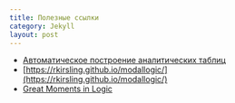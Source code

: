 ```yaml
---
title: Полезные ссылки
category: Jekyll
layout: post
---
```


* [Автоматическое построение аналитических таблиц](https://www.umsu.de/trees/)
* [https://rkirsling.github.io/modallogic/](https://rkirsling.github.io/modallogic/)
* [Great Moments in Logic](https://consequently.org/writing/logicians/)
